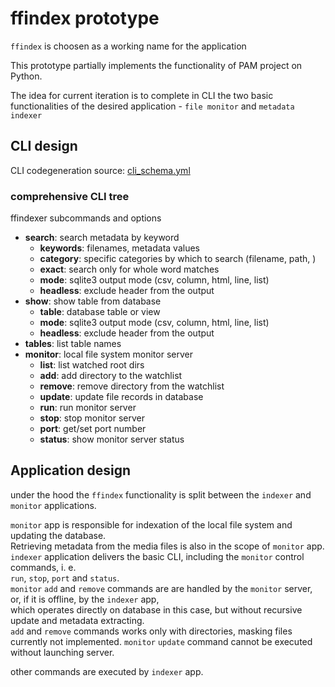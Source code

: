 # ffindex prototype

`ffindex` is choosen as a working name for the application

This prototype partially implements the functionality of PAM project on Python.

The idea for current iteration is to complete in CLI the two basic functionalities of the desired application - `file monitor` and `metadata indexer`

## CLI design

CLI codegeneration source: [cli_schema.yml](client/cli_schema.yml)

### comprehensive CLI tree
ffindexer subcommands and options

 - **search**: search metadata by keyword
    - **keywords**: filenames, metadata values
    - **category**: specific categories by which to search (filename, path, <metadata key>)
    - **exact**: search only for whole word matches
    - **mode**: sqlite3 output mode (csv, column, html, line, list)
    - **headless**: exclude header from the output
 - **show**: show table from database
    - **table**: database table or view
    - **mode**: sqlite3 output mode (csv, column, html, line, list)
    - **headless**: exclude header from the output
 - **tables**: list table names
 - **monitor**: local file system monitor server
    - **list**: list watched root dirs 
    - **add**: add directory to the watchlist
    - **remove**: remove directory from the watchlist
    - **update**: update file records in database
    - **run**: run monitor server
    - **stop**: stop monitor server
    - **port**: get/set port number
    - **status**: show monitor server status


## Application design
under the hood the `ffindex` functionality is split between the `indexer` and `monitor` applications.  

`monitor` app is responsible for indexation of the local file system and updating the database.  
Retrieving metadata from the media files is also in the scope of `monitor` app.  
`indexer` application delivers the basic CLI, including the `monitor` control commands, i. e.  
`run`, `stop`, `port` and `status`.  
`monitor` `add` and `remove` commands are are handled by the `monitor` server, or, if it is offline, by the `indexer` app,  
which operates directly on database in this case, but without recursive update and metadata extracting.  
`add` and `remove` commands works only with directories, masking files currently not implemented.
`monitor` `update` command cannot be executed without launching server.

other commands are executed by `indexer` app.